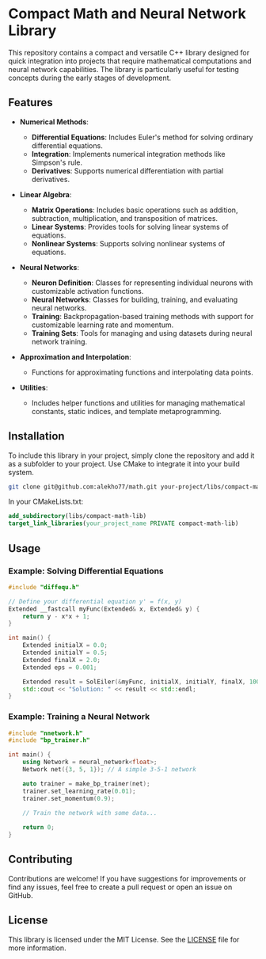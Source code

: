 # Compact Math and Neural Network Library

This repository contains a compact and versatile C++ library designed for quick integration into projects that require mathematical computations and neural network capabilities. The library is particularly useful for testing concepts during the early stages of development.

## Features

- **Numerical Methods**: 
  - **Differential Equations**: Includes Euler's method for solving ordinary differential equations.
  - **Integration**: Implements numerical integration methods like Simpson's rule.
  - **Derivatives**: Supports numerical differentiation with partial derivatives.

- **Linear Algebra**:
  - **Matrix Operations**: Includes basic operations such as addition, subtraction, multiplication, and transposition of matrices.
  - **Linear Systems**: Provides tools for solving linear systems of equations.
  - **Nonlinear Systems**: Supports solving nonlinear systems of equations.

- **Neural Networks**:
  - **Neuron Definition**: Classes for representing individual neurons with customizable activation functions.
  - **Neural Networks**: Classes for building, training, and evaluating neural networks.
  - **Training**: Backpropagation-based training methods with support for customizable learning rate and momentum.
  - **Training Sets**: Tools for managing and using datasets during neural network training.

- **Approximation and Interpolation**:
  - Functions for approximating functions and interpolating data points.
  
- **Utilities**:
  - Includes helper functions and utilities for managing mathematical constants, static indices, and template metaprogramming.

## Installation

To include this library in your project, simply clone the repository and add it as a subfolder to your project. Use CMake to integrate it into your build system.

```bash
git clone git@github.com:alekho77/math.git your-project/libs/compact-math-lib
```

In your CMakeLists.txt:

```cmake
add_subdirectory(libs/compact-math-lib)
target_link_libraries(your_project_name PRIVATE compact-math-lib)
```

## Usage

### Example: Solving Differential Equations

```cpp
#include "diffequ.h"

// Define your differential equation y' = f(x, y)
Extended __fastcall myFunc(Extended& x, Extended& y) {
    return y - x*x + 1;
}

int main() {
    Extended initialX = 0.0;
    Extended initialY = 0.5;
    Extended finalX = 2.0;
    Extended eps = 0.001;

    Extended result = SolEiler(&myFunc, initialX, initialY, finalX, 100, eps);
    std::cout << "Solution: " << result << std::endl;
}
```

### Example: Training a Neural Network

```cpp
#include "nnetwork.h"
#include "bp_trainer.h"

int main() {
    using Network = neural_network<float>;
    Network net({3, 5, 1}); // A simple 3-5-1 network

    auto trainer = make_bp_trainer(net);
    trainer.set_learning_rate(0.01);
    trainer.set_momentum(0.9);

    // Train the network with some data...
    
    return 0;
}
```

## Contributing

Contributions are welcome! If you have suggestions for improvements or find any issues, feel free to create a pull request or open an issue on GitHub.

## License

This library is licensed under the MIT License. See the [LICENSE](LICENSE) file for more information.